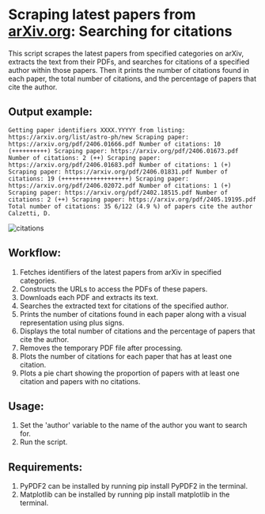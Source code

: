 
Scraping latest papers from [arXiv.org](https://arxiv.org/): Searching for citations
====================

This script scrapes the latest papers from specified categories on arXiv, extracts the text from their PDFs,
and searches for citations of a specified author within those papers. Then it prints the number of citations 
found in each paper, the total number of citations, and the percentage of papers that cite the author.

## Output example:

`Getting paper identifiers XXXX.YYYYY from listing: https://arxiv.org/list/astro-ph/new
Scraping paper: https://arxiv.org/pdf/2406.01666.pdf
Number of citations: 10 (++++++++++)
Scraping paper: https://arxiv.org/pdf/2406.01673.pdf
Number of citations: 2 (++)
Scraping paper: https://arxiv.org/pdf/2406.01683.pdf
Number of citations: 1 (+)
Scraping paper: https://arxiv.org/pdf/2406.01831.pdf
Number of citations: 19 (+++++++++++++++++++)
Scraping paper: https://arxiv.org/pdf/2406.02072.pdf
Number of citations: 1 (+)
Scraping paper: https://arxiv.org/pdf/2402.18515.pdf
Number of citations: 2 (++)
Scraping paper: https://arxiv.org/pdf/2405.19195.pdf
Total number of citations: 35
6/122 (4.9 %) of papers cite the author Calzetti, D.`

![citations](https://github.com/ianpaga/scrape_papers_arXiv/assets/57350668/b843e6b4-246c-4ca2-94ae-f478fafe6391)

## Workflow:
1. Fetches identifiers of the latest papers from arXiv in specified categories.
2. Constructs the URLs to access the PDFs of these papers.
3. Downloads each PDF and extracts its text.
4. Searches the extracted text for citations of the specified author.
5. Prints the number of citations found in each paper along with a visual representation using plus signs.
6. Displays the total number of citations and the percentage of papers that cite the author.
7. Removes the temporary PDF file after processing.
8. Plots the number of citations for each paper that has at least one citation.
9. Plots a pie chart showing the proportion of papers with at least one citation and papers with no citations.

## Usage:
1. Set the 'author' variable to the name of the author you want to search for.
2. Run the script.

## Requirements: 
1. PyPDF2 can be installed by running pip install PyPDF2 in the terminal.
2. Matplotlib can be installed by running pip install matplotlib in the terminal.
